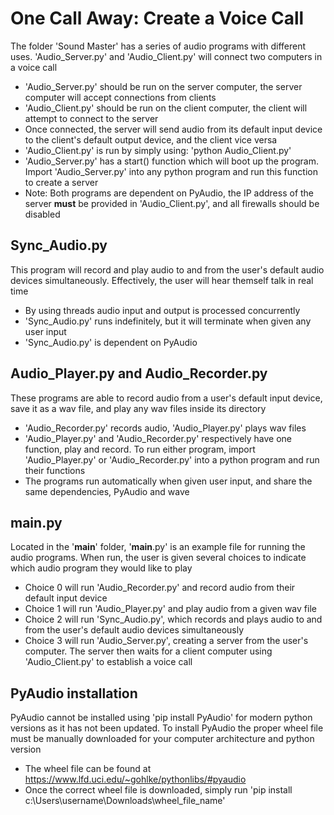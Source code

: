 # One Call Away: Create a Voice Call
The folder 'Sound Master' has a series of audio programs with different uses. 'Audio_Server.py' and 'Audio_Client.py' will connect two computers in a voice call
- 'Audio_Server.py' should be run on the server computer, the server computer will accept connections from clients
- 'Audio_Client.py' should be run on the client computer, the client will attempt to connect to the server
- Once connected, the server will send audio from its default input device to the client's default output device, and the client vice versa
- 'Audio_Client.py' is run by simply using: 'python Audio_Client.py'
- 'Audio_Server.py' has a start() function which will boot up the program. Import 'Audio_Server.py' into any python program and run this function to create a server
- Note: Both programs are dependent on PyAudio, the IP address of the server **must** be provided in 'Audio_Client.py', and all firewalls should be disabled

## Sync_Audio.py
This program will record and play audio to and from the user's default audio devices simultaneously. Effectively, the user will hear themself talk in real time
- By using threads audio input and output is processed concurrently
- 'Sync_Audio.py' runs indefinitely, but it will terminate when given any user input
- 'Sync_Audio.py' is dependent on PyAudio

## Audio_Player.py and Audio_Recorder.py 
These programs are able to record audio from a user's default input device, save it as a wav file, and play any wav files inside its directory
- 'Audio_Recorder.py' records audio, 'Audio_Player.py' plays wav files
- 'Audio_Player.py' and 'Audio_Recorder.py' respectively have one function, play and record. To run either program, import 'Audio_Player.py' or 'Audio_Recorder.py' into a python program and run their functions
- The programs run automatically when given user input, and share the same dependencies, PyAudio and wave

## __main__.py
Located in the '__main__' folder, '__main__.py' is an example file for running the audio programs. When run, the user is given several choices to indicate which audio program they would like to play
- Choice 0 will run 'Audio_Recorder.py' and record audio from their default input device 
- Choice 1 will run 'Audio_Player.py' and play audio from a given wav file
- Choice 2 will run 'Sync_Audio.py', which records and plays audio to and from the user's default audio devices simultaneously
- Choice 3 will run 'Audio_Server.py', creating a server from the user's computer. The server then waits for a client computer using 'Audio_Client.py' to establish a voice call

## PyAudio installation
PyAudio cannot be installed using 'pip install PyAudio' for modern python versions as it has not been updated.
To install PyAudio the proper wheel file must be manually downloaded for your computer architecture and python version
- The wheel file can be found at https://www.lfd.uci.edu/~gohlke/pythonlibs/#pyaudio
- Once the correct wheel file is downloaded, simply run 'pip install c:\Users\username\Downloads\wheel_file_name'

